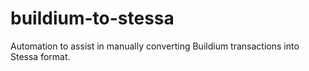 # buildium-to-stessa
Automation to assist in manually converting Buildium transactions into Stessa format.
